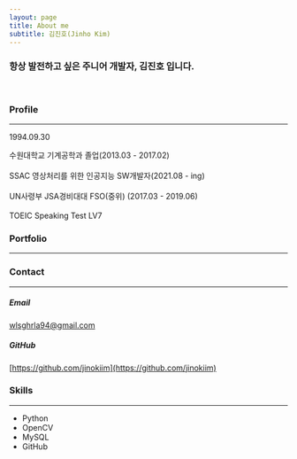 ```yaml
---
layout: page
title: About me
subtitle: 김진호(Jinho Kim)
---
```


### 항상 발전하고 싶은 주니어 개발자, 김진호 입니다.
<br/>  

### Profile
---
1994.09.30

수원대학교 기계공학과 졸업(2013.03 - 2017.02)  
<br/>
SSAC 영상처리를 위한 인공지능 SW개발자(2021.08 - ing)  
<br/>
UN사령부 JSA경비대대 FSO(중위) (2017.03 - 2019.06)  
<br/>
TOEIC Speaking Test LV7  

### Portfolio
---



### Contact
---
##### Email
wlsghrla94@gmail.com  
##### GitHub
[https://github.com/jinokiim](https://github.com/jinokiim)

### Skills
---
* Python
* OpenCV
* MySQL
* GitHub
